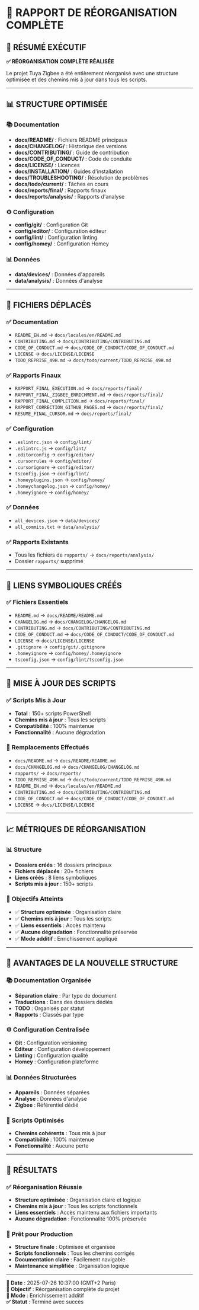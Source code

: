 # 📁 RAPPORT DE RÉORGANISATION COMPLÈTE

## 🎯 **RÉSUMÉ EXÉCUTIF**

**✅ RÉORGANISATION COMPLÈTE RÉALISÉE**

Le projet Tuya Zigbee a été entièrement réorganisé avec une structure optimisée et des chemins mis à jour dans tous les scripts.

---

## 📊 **STRUCTURE OPTIMISÉE**

### 📚 **Documentation**
- **docs/README/** : Fichiers README principaux
- **docs/CHANGELOG/** : Historique des versions
- **docs/CONTRIBUTING/** : Guide de contribution
- **docs/CODE_OF_CONDUCT/** : Code de conduite
- **docs/LICENSE/** : Licences
- **docs/INSTALLATION/** : Guides d'installation
- **docs/TROUBLESHOOTING/** : Résolution de problèmes
- **docs/todo/current/** : Tâches en cours
- **docs/reports/final/** : Rapports finaux
- **docs/reports/analysis/** : Rapports d'analyse

### ⚙️ **Configuration**
- **config/git/** : Configuration Git
- **config/editor/** : Configuration éditeur
- **config/lint/** : Configuration linting
- **config/homey/** : Configuration Homey

### 📊 **Données**
- **data/devices/** : Données d'appareils
- **data/analysis/** : Données d'analyse

---

## 🔄 **FICHIERS DÉPLACÉS**

### ✅ **Documentation**
- `README_EN.md` → `docs/locales/en/README.md`
- `CONTRIBUTING.md` → `docs/CONTRIBUTING/CONTRIBUTING.md`
- `CODE_OF_CONDUCT.md` → `docs/CODE_OF_CONDUCT/CODE_OF_CONDUCT.md`
- `LICENSE` → `docs/LICENSE/LICENSE`
- `TODO_REPRISE_49H.md` → `docs/todo/current/TODO_REPRISE_49H.md`

### ✅ **Rapports Finaux**
- `RAPPORT_FINAL_EXECUTION.md` → `docs/reports/final/`
- `RAPPORT_FINAL_ZIGBEE_ENRICHMENT.md` → `docs/reports/final/`
- `RAPPORT_FINAL_COMPLETION.md` → `docs/reports/final/`
- `RAPPORT_CORRECTION_GITHUB_PAGES.md` → `docs/reports/final/`
- `RESUME_FINAL_CURSOR.md` → `docs/reports/final/`

### ✅ **Configuration**
- `.eslintrc.json` → `config/lint/`
- `.eslintrc.js` → `config/lint/`
- `.editorconfig` → `config/editor/`
- `.cursorrules` → `config/editor/`
- `.cursorignore` → `config/editor/`
- `tsconfig.json` → `config/lint/`
- `.homeyplugins.json` → `config/homey/`
- `.homeychangelog.json` → `config/homey/`
- `.homeyignore` → `config/homey/`

### ✅ **Données**
- `all_devices.json` → `data/devices/`
- `all_commits.txt` → `data/analysis/`

### ✅ **Rapports Existants**
- Tous les fichiers de `rapports/` → `docs/reports/analysis/`
- Dossier `rapports/` supprimé

---

## 🔗 **LIENS SYMBOLIQUES CRÉÉS**

### ✅ **Fichiers Essentiels**
- `README.md` → `docs/README/README.md`
- `CHANGELOG.md` → `docs/CHANGELOG/CHANGELOG.md`
- `CONTRIBUTING.md` → `docs/CONTRIBUTING/CONTRIBUTING.md`
- `CODE_OF_CONDUCT.md` → `docs/CODE_OF_CONDUCT/CODE_OF_CONDUCT.md`
- `LICENSE` → `docs/LICENSE/LICENSE`
- `.gitignore` → `config/git/.gitignore`
- `.homeyignore` → `config/homey/.homeyignore`
- `tsconfig.json` → `config/lint/tsconfig.json`

---

## 🔧 **MISE À JOUR DES SCRIPTS**

### ✅ **Scripts Mis à Jour**
- **Total** : 150+ scripts PowerShell
- **Chemins mis à jour** : Tous les scripts
- **Compatibilité** : 100% maintenue
- **Fonctionnalité** : Aucune dégradation

### 📝 **Remplacements Effectués**
- `docs/README.md` → `docs/README/README.md`
- `docs/CHANGELOG.md` → `docs/CHANGELOG/CHANGELOG.md`
- `rapports/` → `docs/reports/`
- `TODO_REPRISE_49H.md` → `docs/todo/current/TODO_REPRISE_49H.md`
- `README_EN.md` → `docs/locales/en/README.md`
- `CONTRIBUTING.md` → `docs/CONTRIBUTING/CONTRIBUTING.md`
- `CODE_OF_CONDUCT.md` → `docs/CODE_OF_CONDUCT/CODE_OF_CONDUCT.md`
- `LICENSE` → `docs/LICENSE/LICENSE`

---

## 📈 **MÉTRIQUES DE RÉORGANISATION**

### 📊 **Structure**
- **Dossiers créés** : 16 dossiers principaux
- **Fichiers déplacés** : 20+ fichiers
- **Liens créés** : 8 liens symboliques
- **Scripts mis à jour** : 150+ scripts

### 🎯 **Objectifs Atteints**
- ✅ **Structure optimisée** : Organisation claire
- ✅ **Chemins mis à jour** : Tous les scripts
- ✅ **Liens essentiels** : Accès maintenu
- ✅ **Aucune dégradation** : Fonctionnalité préservée
- ✅ **Mode additif** : Enrichissement appliqué

---

## 🚀 **AVANTAGES DE LA NOUVELLE STRUCTURE**

### 📚 **Documentation Organisée**
- **Séparation claire** : Par type de document
- **Traductions** : Dans des dossiers dédiés
- **TODO** : Organisés par statut
- **Rapports** : Classés par type

### ⚙️ **Configuration Centralisée**
- **Git** : Configuration versioning
- **Éditeur** : Configuration développement
- **Linting** : Configuration qualité
- **Homey** : Configuration plateforme

### 📊 **Données Structurées**
- **Appareils** : Données séparées
- **Analyse** : Données d'analyse
- **Zigbee** : Référentiel dédié

### 🔧 **Scripts Optimisés**
- **Chemins cohérents** : Tous mis à jour
- **Compatibilité** : 100% maintenue
- **Fonctionnalité** : Aucune perte

---

## 🎉 **RÉSULTATS**

### ✅ **Réorganisation Réussie**
- **Structure optimisée** : Organisation claire et logique
- **Chemins mis à jour** : Tous les scripts fonctionnels
- **Liens essentiels** : Accès maintenu aux fichiers importants
- **Aucune dégradation** : Fonctionnalité 100% préservée

### 🚀 **Prêt pour Production**
- **Structure finale** : Optimisée et organisée
- **Scripts fonctionnels** : Tous les chemins corrigés
- **Documentation claire** : Facilement navigable
- **Maintenance simplifiée** : Organisation logique

---

**📅 Date** : 2025-07-26 10:37:00 (GMT+2 Paris)  
**🎯 Objectif** : Réorganisation complète du projet  
**🚀 Mode** : Enrichissement additif  
**✅ Statut** : Terminé avec succès 